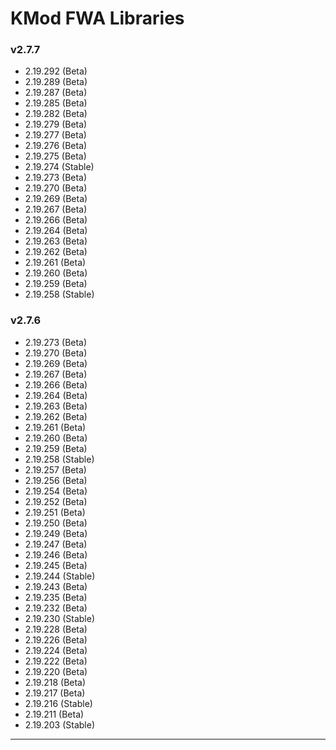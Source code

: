# KMod FWA Libraries 

### v2.7.7

* 2.19.292 (Beta)
* 2.19.289 (Beta)
* 2.19.287 (Beta)
* 2.19.285 (Beta)
* 2.19.282 (Beta)
* 2.19.279 (Beta)
* 2.19.277 (Beta)
* 2.19.276 (Beta)
* 2.19.275 (Beta)
* 2.19.274 (Stable)
* 2.19.273 (Beta)
* 2.19.270 (Beta)
* 2.19.269 (Beta)
* 2.19.267 (Beta)
* 2.19.266 (Beta)
* 2.19.264 (Beta)
* 2.19.263 (Beta)
* 2.19.262 (Beta)
* 2.19.261 (Beta)
* 2.19.260 (Beta)
* 2.19.259 (Beta)
* 2.19.258 (Stable)

### v2.7.6

* 2.19.273 (Beta)
* 2.19.270 (Beta)
* 2.19.269 (Beta)
* 2.19.267 (Beta)
* 2.19.266 (Beta)
* 2.19.264 (Beta)
* 2.19.263 (Beta)
* 2.19.262 (Beta)
* 2.19.261 (Beta)
* 2.19.260 (Beta)
* 2.19.259 (Beta)
* 2.19.258 (Stable)
* 2.19.257 (Beta)
* 2.19.256 (Beta)
* 2.19.254 (Beta)
* 2.19.252 (Beta)
* 2.19.251 (Beta)
* 2.19.250 (Beta)
* 2.19.249 (Beta)
* 2.19.247 (Beta)
* 2.19.246 (Beta)
* 2.19.245 (Beta)
* 2.19.244 (Stable)
* 2.19.243 (Beta)
* 2.19.235 (Beta)
* 2.19.232 (Beta)
* 2.19.230 (Stable)
* 2.19.228 (Beta)
* 2.19.226 (Beta)
* 2.19.224 (Beta)
* 2.19.222 (Beta)
* 2.19.220 (Beta)
* 2.19.218 (Beta)
* 2.19.217 (Beta)
* 2.19.216 (Stable)
* 2.19.211 (Beta)
* 2.19.203 (Stable)

***
